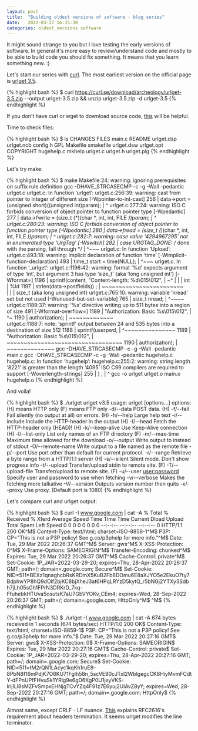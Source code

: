 ```yaml
---
layout: post
title:  "Building oldest versions of software - blog series"
date:   2022-03-27 16:35:30
categories: oldest_versions software
---
```

It might sound strange to you but I love testing the early versions of software. In general it's more easy to review/understand code and mostly to be able to build code you should fix something. It means that you learn something new. :)

Let's start our series with [curl](https://curl.se). The most earliest version on the official page is [urlget 3.5](https://curl.se/download/archeology/urlget-3.5.zip).

{% highlight bash %}
$ curl https://curl.se/download/archeology/urlget-3.5.zip --output urlget-3.5.zip &&
unzip urlget-3.5.zip -d urlget-3.5
{% endhighlight %}

If you don't have curl or wget to download source code, [this](https://unix.stackexchange.com/questions/83926/how-to-download-a-file-using-just-bash-and-nothing-else-no-curl-wget-perl-et) will be helpful.

Time to check files:

{% highlight bash %}
$ ls
CHANGES    FILES       main.c    README     urlget.dsp  urlget.ncb
config.h   GPL         Makefile  smakefile  urlget.dsw  urlget.opt
COPYRIGHT  hugehelp.c  mkhelp    urlget.c   urlget.h    urlget.plg
{% endhighlight %}

Let's try make:

{% highlight bash %}
$ make
Makefile:24: warning: ignoring prerequisites on suffix rule definition
gcc -DHAVE_STRCASECMP -c -g -Wall -pedantic urlget.c
urlget.c: In function ‘urlget’:
urlget.c:256:39: warning: cast from pointer to integer of different size [-Wpointer-to-int-cast]
  256 |         data->port = (unsigned short)((unsigned int)param);
      |                                       ^
urlget.c:277:24: warning: ISO C forbids conversion of object pointer to function pointer type [-Wpedantic]
  277 |         data->fwrite = (size_t (*)(char *, int, int, FILE *))param;
      |                        ^
urlget.c:280:23: warning: ISO C forbids conversion of object pointer to function pointer type [-Wpedantic]
  280 |         data->fread = (size_t (*)(char *, int, int, FILE *))param;
      |                       ^
urlget.c:282:7: warning: case value ‘4294967295’ not in enumerated type ‘UrgTag’ [-Wswitch]
  282 |       case URGTAG_DONE: /* done with the parsing, fall through */
      |       ^~~~
urlget.c: In function ‘Upload’:
urlget.c:493:18: warning: implicit declaration of function ‘time’ [-Wimplicit-function-declaration]
  493 |   time_t start = time(NULL);
      |                  ^~~~
urlget.c: In function ‘_urlget’:
urlget.c:1196:42: warning: format ‘%d’ expects argument of type ‘int’, but argument 3 has type ‘size_t’ {aka ‘long unsigned int’} [-Wformat=]
 1196 |       sprintf(content, "Content-length: %d\015\012",
      |                                         ~^
      |                                          |
      |                                          int
      |                                         %ld
 1197 |               strlen(data->postfields)) ;
      |               ~~~~~~~~~~~~~~~~~~~~~~~~    
      |               |
      |               size_t {aka long unsigned int}
urlget.c:765:10: warning: variable ‘nread’ set but not used [-Wunused-but-set-variable]
  765 |   size_t nread;
      |          ^~~~~
urlget.c:1189:37: warning: ‘%s’ directive writing up to 511 bytes into a region of size 491 [-Wformat-overflow=]
 1189 |               "Authorization: Basic %s\015\012",
      |                                     ^~
 1190 |               authorization);
      |               ~~~~~~~~~~~~~          
urlget.c:1188:7: note: ‘sprintf’ output between 24 and 535 bytes into a destination of size 512
 1188 |       sprintf(userpwd,
      |       ^~~~~~~~~~~~~~~~
 1189 |               "Authorization: Basic %s\015\012",
      |               ~~~~~~~~~~~~~~~~~~~~~~~~~~~~~~~~~~
 1190 |               authorization);
      |               ~~~~~~~~~~~~~~
gcc -DHAVE_STRCASECMP -c -g -Wall -pedantic main.c
gcc -DHAVE_STRCASECMP -c -g -Wall -pedantic hugehelp.c
hugehelp.c: In function ‘hugehelp’:
hugehelp.c:255:2: warning: string length ‘8221’ is greater than the length ‘4095’ ISO C99 compilers are required to support [-Woverlength-strings]
  255 |  ) ;
      |  ^
gcc  -o urlget urlget.o main.o hugehelp.o
{% endhighlight %}

And voila!

{% highlight bash %}
$ ./urlget 
urlget v3.5
 usage: urlget [options...] <url>
 options: (H) means HTTP only (F) means FTP only
  -d/--data          POST data. (H)
  -f/--fail          Fail silently (no output at all) on errors. (H)
  -h/--help          Large help text
  -i/--include       Include the HTTP-header in the output (H)
  -I/--head          Fetch the HTTP-header only (HEAD)! (H)
  -k/--keep-alive    Use Keep-Alive connection (H)
  -l/--list-only     List only names of an FTP directory (F)
  -m/--max-time <seconds> Maximum time allowed for the download
  -o/--output <file> Write output to <file> instead of stdout
  -O/--remote-name   Write output to a file named as the remote file
  -p/--port <port>   Use port other than default for current protocol.
  -r/--range <range> Retrieve a byte range from a HTTP/1.1 server (H)
  -s/--silent        Silent mode. Don't show progress info
  -t/--upload        Transfer/upload stdin to remote site. (F)
  -T/--upload-file <file> Transfer/upload <file> to remote site. (F)
  -u/--user <user:password> Specify user and password to use when fetching
  -v/--verbose       Makes the fetching more talkative
  -V/--version       Outputs version number then quits
  -x/--proxy <host>  Use proxy. (Default port is 1080)
{% endhighlight %}

Let's compare curl and urlget output:


{% highlight bash %}
$ curl -I www.google.com | cat -A
  % Total    % Received % Xferd  Average Speed   Time    Time     Time  Current
                                 Dload  Upload   Total   Spent    Left  Speed
  0     0    0     0    0     0      0      0 --:--:-- --:--:-- --:--:--     0
HTTP/1.1 200 OK^M$
Content-Type: text/html; charset=ISO-8859-1^M$
P3P: CP="This is not a P3P policy! See g.co/p3phelp for more info."^M$
Date: Tue, 29 Mar 2022 20:26:37 GMT^M$
Server: gws^M$
X-XSS-Protection: 0^M$
X-Frame-Options: SAMEORIGIN^M$
Transfer-Encoding: chunked^M$
Expires: Tue, 29 Mar 2022 20:26:37 GMT^M$
Cache-Control: private^M$
Set-Cookie: 1P_JAR=2022-03-29-20; expires=Thu, 28-Apr-2022 20:26:37 GMT; path=/; domain=.google.com; Secure^M$
Set-Cookie: NID=511=BEXz1qnaghcbRsKRDmX5KuB2Fb8DOmu6E8aXJYO5e2EkuO7ty7BdphwYP8hQ9dOlf2bjKC8bjXheJ3at6HPqLRYzD5kytQ_r5bNGj2YTXy3Sdbh7jLh05sGh1FPrN3DRKrD_7kq-FfuhebkHTUva5osutsK7aU7GbVYOKv_CEm4; expires=Wed, 28-Sep-2022 20:26:37 GMT; path=/; domain=.google.com; HttpOnly^M$
^M$
{% endhighlight %}

{% highlight bash %}
$ ./urlget -I www.google.com | cat -A
674 bytes received in 1 seconds (674 bytes/sec)
HTTP/1.0 200 OK$
Content-Type: text/html; charset=ISO-8859-1$
P3P: CP="This is not a P3P policy! See g.co/p3phelp for more info."$
Date: Tue, 29 Mar 2022 20:27:16 GMT$
Server: gws$
X-XSS-Protection: 0$
X-Frame-Options: SAMEORIGIN$
Expires: Tue, 29 Mar 2022 20:27:16 GMT$
Cache-Control: private$
Set-Cookie: 1P_JAR=2022-03-29-20; expires=Thu, 28-Apr-2022 20:27:16 GMT; path=/; domain=.google.com; Secure$
Set-Cookie: NID=511=tM2rQN1LAcyc1kqKh1ruE8-8PbN8f16mPdjK7O6KU71Fglh58n_5scVE90cJTxI2WblgegcCK8HiyMvmFCdtY-dFPnUPfFHvuSk1YRlg9e6gD6KgP0U1jeyVKS-IrijILl8sMZFvSmpxEHNjgTCvYZq4F91z7E6yuj2UlAvZ8yY; expires=Wed, 28-Sep-2022 20:27:16 GMT; path=/; domain=.google.com; HttpOnly$
{% endhighlight %}

Almost same, except CRLF - LF nuance. [This](https://curl.se/mail/archive-2012-04/0092.html) explains RFC2616's requirement about headers termination. It seems urlget modifies the line terminator.
